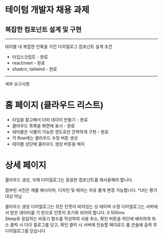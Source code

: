 # 테이텀 개발자 채용 과제
## 복잡한 컴포넌트 설계 및 구현

---

테이블 내 복잡한 인푹을 가진 다이얼로그 컴포넌트 설계
조건
- 타입스크립트 - 완료
- react/next -  완료
- shadcn, tailwind - 완료

---


세부 요구사항

# 홈 페이지 (클라우드 리스트)
- 타입을 참고해서 더미 데이터 만들기 - 완료
- 클라우드 목록을 화면에 표시  - 완료
- 테이블은 식별이 가능한 정도로만 간략하게 구현 - 완료
- 각 Row에는 클라우드 수정 버튼 생성
- 테이블 상단에 클라우드 생성 버튼을 배치


# 상세 페이지 

클라우드 생성, 
삭제 다이얼로그는 동일한 컴포넌트를
재사용해야 합니다.


첨부된 사진은 제품 예시이며, 디자인 및 배치는 자유
롭게 변경 가능합니다.
*UI는 평가 대상 아님


클라우드 생성 다이얼로그는 모든 인풋이 비어있는 상
태이며 수정 다이얼로그는 서버에서 받은 데이터를 기
반으로 인풋이 초기화 되어야 합니다. 0  500ms  
Sleep후 응답하는 비동기 함수를 작성하여 사용
취소, 확인 버튼을 하단에 배치하여 취소 클릭 시 다이
얼로그를 닫고, 확인 클릭 시 서버에 전송할 페이로드
를 콘솔에 출력 후 다이얼로그를 닫습니다
